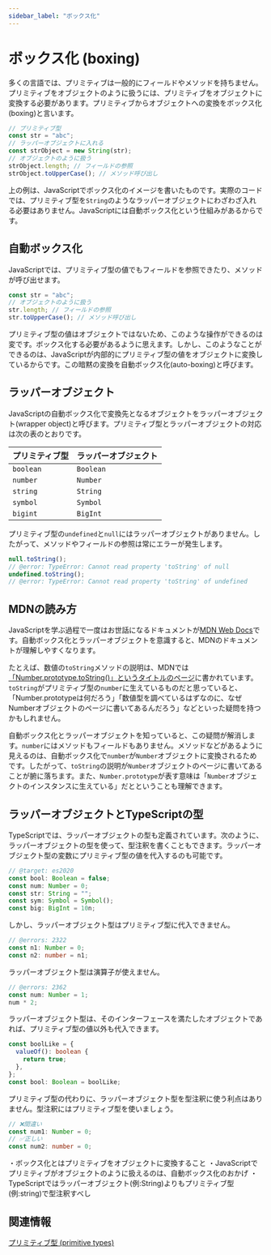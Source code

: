 ```yaml
---
sidebar_label: "ボックス化"
---
```


# ボックス化 (boxing)

多くの言語では、プリミティブは一般的にフィールドやメソッドを持ちません。プリミティブをオブジェクトのように扱うには、プリミティブをオブジェクトに変換する必要があります。プリミティブからオブジェクトへの変換をボックス化(boxing)と言います。

```js twoslash
// プリミティブ型
const str = "abc";
// ラッパーオブジェクトに入れる
const strObject = new String(str);
// オブジェクトのように扱う
strObject.length; // フィールドの参照
strObject.toUpperCase(); // メソッド呼び出し
```

上の例は、JavaScriptでボックス化のイメージを書いたものです。実際のコードでは、プリミティブ型を`String`のようなラッパーオブジェクトにわざわざ入れる必要はありません。JavaScriptには自動ボックス化という仕組みがあるからです。

## 自動ボックス化

JavaScriptでは、プリミティブ型の値でもフィールドを参照できたり、メソッドが呼び出せます。

```js twoslash
const str = "abc";
// オブジェクトのように扱う
str.length; // フィールドの参照
str.toUpperCase(); // メソッド呼び出し
```

プリミティブ型の値はオブジェクトではないため、このような操作ができるのは変です。ボックス化する必要があるように思えます。しかし、このようなことができるのは、JavaScriptが内部的にプリミティブ型の値をオブジェクトに変換しているからです。この暗黙の変換を自動ボックス化(auto-boxing)と呼びます。

## ラッパーオブジェクト

JavaScriptの自動ボックス化で変換先となるオブジェクトをラッパーオブジェクト(wrapper object)と呼びます。プリミティブ型とラッパーオブジェクトの対応は次の表のとおりです。

| プリミティブ型 | ラッパーオブジェクト |
| -------------- | -------------------- |
| `boolean`      | `Boolean`            |
| `number`       | `Number`             |
| `string`       | `String`             |
| `symbol`       | `Symbol`             |
| `bigint`       | `BigInt`             |

プリミティブ型の`undefined`と`null`にはラッパーオブジェクトがありません。したがって、メソッドやフィールドの参照は常にエラーが発生します。

```js twoslash
null.toString();
// @error: TypeError: Cannot read property 'toString' of null
undefined.toString();
// @error: TypeError: Cannot read property 'toString' of undefined
```

## MDNの読み方

JavaScriptを学ぶ過程で一度はお世話になるドキュメントが[MDN Web Docs](https://developer.mozilla.org/ja/docs/Web/JavaScript)です。自動ボックス化とラッパーオブジェクトを意識すると、MDNのドキュメントが理解しやすくなります。

たとえば、数値の`toString`メソッドの説明は、MDNでは[「Number.prototype.toString()」というタイトルのページ](https://developer.mozilla.org/ja/docs/Web/JavaScript/Reference/Global_Objects/Number/toString)に書かれています。`toString`がプリミティブ型の`number`に生えているものだと思っていると、「Number.prototypeは何だろう」「数値型を調べているはずなのに、なぜNumberオブジェクトのページに書いてあるんだろう」などといった疑問を持つかもしれません。

自動ボックス化とラッパーオブジェクトを知っていると、この疑問が解消します。`number`にはメソッドもフィールドもありません。メソッドなどがあるように見えるのは、自動ボックス化で`number`が`Number`オブジェクトに変換されるためです。したがって、`toString`の説明が`Number`オブジェクトのページに書いてあることが腑に落ちます。また、`Number.prototype`が表す意味は「`Number`オブジェクトのインスタンスに生えている」だとということも理解できます。

## ラッパーオブジェクトとTypeScriptの型

TypeScriptでは、ラッパーオブジェクトの型も定義されています。次のように、ラッパーオブジェクトの型を使って、型注釈を書くこともできます。ラッパーオブジェクト型の変数にプリミティブ型の値を代入するのも可能です。

```ts twoslash
// @target: es2020
const bool: Boolean = false;
const num: Number = 0;
const str: String = "";
const sym: Symbol = Symbol();
const big: BigInt = 10n;
```

しかし、ラッパーオブジェクト型はプリミティブ型に代入できません。

```ts twoslash
// @errors: 2322
const n1: Number = 0;
const n2: number = n1;
```

ラッパーオブジェクト型は演算子が使えません。

```ts twoslash
// @errors: 2362
const num: Number = 1;
num * 2;
```

ラッパーオブジェクト型は、そのインターフェースを満たしたオブジェクトであれば、プリミティブ型の値以外も代入できます。

```ts twoslash
const boolLike = {
  valueOf(): boolean {
    return true;
  },
};
const bool: Boolean = boolLike;
```

プリミティブ型の代わりに、ラッパーオブジェクト型を型注釈に使う利点はありません。型注釈にはプリミティブ型を使いましょう。

```ts twoslash
// ❌間違い
const num1: Number = 0;
// ✅正しい
const num2: number = 0;
```

<TweetILearned>

・ボックス化とはプリミティブをオブジェクトに変換すること
・JavaScriptでプリミティブがオブジェクトのように扱えるのは、自動ボックス化のおかげ
・TypeScriptではラッパーオブジェクト(例:String)よりもプリミティブ型(例:string)で型注釈すべし

</TweetILearned>

## 関連情報

[プリミティブ型 (primitive types)](primitive-types.md)
